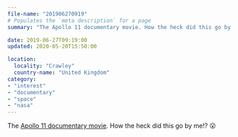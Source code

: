```yaml
---
file-name: "201906270919"
# Populates the `meta description` for a page
summary: "The Apollo 11 documentary movie. How the heck did this go by me!? 😮"

date: 2019-06-27T09:19:00
updated: 2020-05-20T15:50:00

location:
  locality: "Crawley"
  country-name: "United Kingdom"
category:
- "interest"
- "documentary"
- "space"
- "nasa"
---
```


The [Apollo 11 documentary movie][1]. How the heck did this go by me!? 😮

[1]: https://youtu.be/3Co8Z8BQgWc
